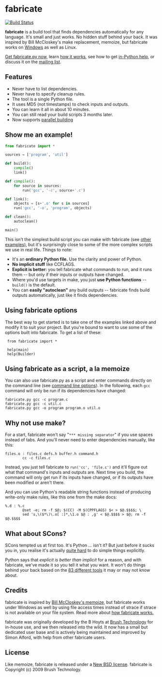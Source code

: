 # fabricate #

[![Build
Status](https://travis-ci.org/SimonAlfie/fabricate.svg?branch=master)](https://travis-ci.org/chriscz/fabricate)

**fabricate** is a build tool that finds dependencies automatically for any language. It's small and just works. No hidden stuff behind your back. It was inspired by Bill McCloskey's make replacement, memoize, but fabricate works on [Windows](https://github.com/SimonAlfie/fabricate/wiki/HowItWorks#windows-issues) as well as Linux.

[Get fabricate.py now](https://raw.githubusercontent.com/SimonAlfie/fabricate/master/fabricate.py), learn [how it works](https://github.com/SimonAlfie/fabricate/wiki/HowItWorks), see how to get [in-Python help](https://github.com/SimonAlfie/fabricate/wiki/Help), or discuss it on the [mailing list](http://groups.google.com/group/fabricate-users).

## Features ##

  * Never have to list dependencies.
  * Never have to specify cleanup rules.
  * The tool is a single Python file.
  * It uses MD5 (not timestamps) to check inputs and outputs.
  * You can learn it all in about 10 minutes.
  * You can still read your build scripts 3 months later.
  * Now supports [parallel building](https://github.com/SimonAlfie/fabricate/wiki/ParallelBuilding)

## Show me an example! ##

```python
from fabricate import *

sources = ['program', 'util']

def build():
    compile()
    link()

def compile():
    for source in sources:
        run('gcc', '-c', source+'.c')

def link():
    objects = [s+'.o' for s in sources]
    run('gcc', '-o', 'program', objects)

def clean():
    autoclean()

main()
```

This isn't the simplest build script you can make with fabricate (see [other examples](https://github.com/SimonAlfie/fabricate/wiki/Examples)), but it's surprisingly close to some of the more complex scripts we use in real life. Things to note:

  * It's an **ordinary Python file.** Use the clarity and power of Python.
  * **No implicit stuff** like CCFLAGS.
  * **Explicit is better:** you tell fabricate what commands to run, and it runs them -- but only if their inputs or outputs have changed.
  * Where you'd use targets in make, you just **use Python functions** -- `build()` is the default.
  * You can **easily "autoclean"** any build outputs -- fabricate finds build outputs automatically, just like it finds dependencies.

## Using fabricate options ##

The best way to get started is to take one of the examples linked above and modify it to suit your project.  But you're bound to want to use some of the options built into fabricate.  To get a list of these:
```
 from fabricate import *

 help(main)
 help(Builder)
```

## Using fabricate as a script, a la memoize ##

You can also use fabricate.py as a script and enter commands directly on the command line (see [command line options](https://github.com/SimonAlfie/fabricate/wiki/CommandLineOptions)). In the following, each `gcc` command will only be run if its dependencies have changed:

```
fabricate.py gcc -c program.c
fabricate.py gcc -c util.c
fabricate.py gcc -o program program.o util.o
```

## Why not use make? ##

For a start, fabricate won't say "`*** missing separator`" if you use spaces instead of tabs. And you'll never need to enter dependencies manually, like this:

```
files.o : files.c defs.h buffer.h command.h
        cc -c files.c
```

Instead, you just tell fabricate to `run('cc', 'file.c')` and it'll figure out what that command's inputs and outputs are. Next time you build, the command will only get run if its inputs have changed, or if its outputs have been modified or aren't there.

And you can use Python's readable string functions instead of producing write-only make rules, like this one from the make docs:

```
%.d : %.c
        @set -e; rm -f $@; $(CC) -M $(CPPFLAGS) $< > $@.$$$$; \
        sed 's,\($*\)\.o[ :]*,\1.o $@ : ,g' < $@.$$$$ > $@; rm -f $@.$$$$
```

## What about SCons? ##

SCons tempted us at first too. It's Python ... isn't it? But just before it sucks you in, you realise it's actually [quite hard](http://stackoverflow.com/questions/1074062/) to do simple things explicitly.

Python says that _explicit is better than implicit_ for a reason, and with fabricate, we've made it so you tell it what you want. It won't do things behind your back based on the [83 different tools](http://www.scons.org/doc/HTML/scons-user/a9626.html) it may or may not know about.

## Credits ##

fabricate is inspired by [Bill McCloskey's memoize](http://www.eecs.berkeley.edu/~billm/memoize.html), but fabricate works under Windows as well by using file access times instead of strace if strace is not available on your file system. Read more about [how fabricate works.](https://github.com/SimonAlfie/fabricate/wiki/HowItWorks)

fabricate was originally developed by the B Hoyts at [Brush Technology](http://brush.co.nz/) for in-house use, and we then released into the wild. It now has a small but dedicated user base and is actively being maintained and improved by Simon Alford, with help from other fabricate users.

## License ##

Like memoize, fabricate is released under a [New BSD license](https://github.com/SimonAlfie/fabricate/wiki/License). fabricate is
Copyright (c) 2009 Brush Technology.
